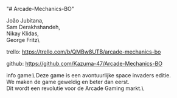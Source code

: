 "# Arcade-Mechanics-BO" 

João Jubitana,\
Sam Derakhshandeh,\
Nikay Klidas,\
George Fritz\

trello: https://trello.com/b/QMBw8UTB/arcade-mechanics-bo 

github: https://github.com/Kazuma-47/Arcade-Mechanics-BO 

info game:\ Deze game is een avontuurlijke space invaders editie.\
	   We maken de game geweldig en beter dan eerst.\
	   Dit wordt een revolutie voor de Arcade Gaming markt.\